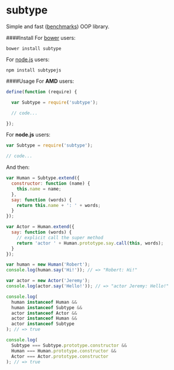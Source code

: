 subtype
=======

Simple and fast ([benchmarks](http://jsfiddle.net/dv6ks3ok/)) OOP library.

####Install
For [bower](http://bower.io/) users:

    bower install subtype

For [node.js](http://nodejs.org/) users:

    npm install subtypejs

####Usage
For **AMD** users:
```javascript
define(function (require) {

  var Subtype = require('subtype');

  // code...

});
```

For **node.js** users:
```javascript
var Subtype = require('subtype');

// code...
```

And then:
```javascript
var Human = Subtype.extend({
  constructor: function (name) {
    this.name = name;
  },
  say: function (words) {
    return this.name + ': ' + words;
  }
});

var Actor = Human.extend({
  say: function (words) {
    // explicit call the super method
    return 'actor ' + Human.prototype.say.call(this, words);
  }
});

var human = new Human('Robert');
console.log(human.say('Hi!')); // => "Robert: Hi!"

var actor = new Actor('Jeremy');
console.log(actor.say('Hello!')); // => "actor Jeremy: Hello!"

console.log(
  human instanceof Human &&
  human instanceof Subtype &&
  actor instanceof Actor &&
  actor instanceof Human &&
  actor instanceof Subtype
); // => true

console.log(
  Subtype === Subtype.prototype.constructor &&
  Human === Human.prototype.constructor &&
  Actor === Actor.prototype.constructor
); // => true
```
